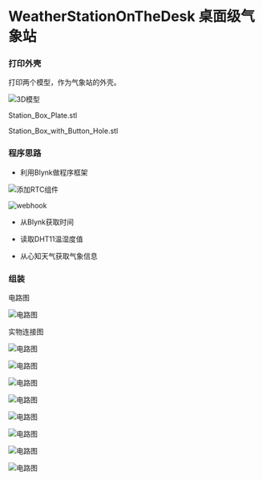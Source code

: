 # WeatherStationOnTheDesk 桌面级气象站


### 打印外壳

打印两个模型，作为气象站的外壳。

![3D模型](https://github.com/hznupeter/WeatherStationOnTheDesk/raw/master/images/3d.jpg "3D模型")

Station_Box_Plate.stl

Station_Box_with_Button_Hole.stl

### 程序思路

* 利用Blynk做程序框架

![添加RTC组件](https://github.com/hznupeter/WeatherStationOnTheDesk/raw/master/images/add_rtc.png "添加RTC组件")

![webhook](https://github.com/hznupeter/WeatherStationOnTheDesk/raw/master/images/webhook.png "webhook")

* 从Blynk获取时间

* 读取DHT11温湿度值

* 从心知天气获取气象信息

### 组装

电路图

![电路图](https://github.com/hznupeter/WeatherStationOnTheDesk/raw/master/images/line.png "电路图")

实物连接图

![电路图](https://github.com/hznupeter/WeatherStationOnTheDesk/raw/master/images/7.jpg "电路图")

![电路图](https://github.com/hznupeter/WeatherStationOnTheDesk/raw/master/images/8.jpg "电路图")

![电路图](https://github.com/hznupeter/WeatherStationOnTheDesk/raw/master/images/9.jpg "电路图")

![电路图](https://github.com/hznupeter/WeatherStationOnTheDesk/raw/master/images/10.jpg "电路图")

![电路图](https://github.com/hznupeter/WeatherStationOnTheDesk/raw/master/images/11.jpg "电路图")

![电路图](https://github.com/hznupeter/WeatherStationOnTheDesk/raw/master/images/12.jpg "电路图")

![电路图](https://github.com/hznupeter/WeatherStationOnTheDesk/raw/master/images/13.jpg "电路图")

![电路图](https://github.com/hznupeter/WeatherStationOnTheDesk/raw/master/images/14.jpg "电路图")